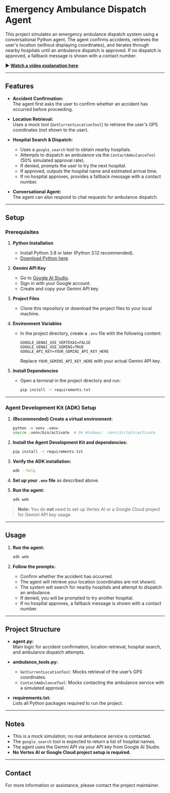 # Emergency Ambulance Dispatch Agent

This project simulates an emergency ambulance dispatch system using a conversational Python agent. The agent confirms accidents, retrieves the user's location (without displaying coordinates), and iterates through nearby hospitals until an ambulance dispatch is approved. If no dispatch is approved, a fallback message is shown with a contact number.

**▶️ [Watch a video explanation here](https://youtu.be/Og8WAvAxcmk)**

---

## Features

- **Accident Confirmation:**  
  The agent first asks the user to confirm whether an accident has occurred before proceeding.

- **Location Retrieval:**  
  Uses a mock tool (`GetCurrentLocationTool`) to retrieve the user's GPS coordinates (not shown to the user).

- **Hospital Search & Dispatch:**  
  - Uses a `google_search` tool to obtain nearby hospitals.
  - Attempts to dispatch an ambulance via the `ContactAmbulanceTool` (50% simulated approval rate).
  - If denied, prompts the user to try the next hospital.
  - If approved, outputs the hospital name and estimated arrival time.
  - If no hospital approves, provides a fallback message with a contact number.

- **Conversational Agent:**  
  The agent can also respond to chat requests for ambulance dispatch.

---

## Setup

### Prerequisites

1. **Python Installation**
   - Install Python 3.8 or later (Python 3.12 recommended).
   - [Download Python here](https://www.python.org/downloads/).

2. **Gemini API Key**
   - Go to [Google AI Studio](https://aistudio.google.com/app/apikey).
   - Sign in with your Google account.
   - Create and copy your Gemini API key.

3. **Project Files**
   - Clone this repository or download the project files to your local machine.

4. **Environment Variables**
   - In the project directory, create a `.env` file with the following content:
     ```
     GOOGLE_GENAI_USE_VERTEXAI=FALSE
     GOOGLE_GENAI_USE_GEMINI=TRUE
     GOOGLE_API_KEY=YOUR_GEMINI_API_KEY_HERE
     ```
     Replace `YOUR_GEMINI_API_KEY_HERE` with your actual Gemini API key.

5. **Install Dependencies**
   - Open a terminal in the project directory and run:
     ```bash
     pip install -r requirements.txt
     ```

---

### Agent Development Kit (ADK) Setup

1. **(Recommended) Create a virtual environment:**
   ```bash
   python -m venv .venv
   source .venv/bin/activate  # On Windows: .venv\Scripts\activate
   ```

2. **Install the Agent Development Kit and dependencies:**
   ```bash
   pip install -r requirements.txt
   ```

3. **Verify the ADK installation:**
   ```bash
   adk --help
   ```

4. **Set up your `.env` file** as described above.

5. **Run the agent:**
   ```bash
   adk web
   ```

> **Note:** You do **not** need to set up Vertex AI or a Google Cloud project for Gemini API key usage.

---

## Usage

1. **Run the agent:**
   ```bash
   adk web
   ```

2. **Follow the prompts:**
   - Confirm whether the accident has occurred.
   - The agent will retrieve your location (coordinates are not shown).
   - The system will search for nearby hospitals and attempt to dispatch an ambulance.
   - If denied, you will be prompted to try another hospital.
   - If no hospital approves, a fallback message is shown with a contact number.

---

## Project Structure

- **agent.py:**  
  Main logic for accident confirmation, location retrieval, hospital search, and ambulance dispatch attempts.

- **ambulance_tools.py:**  
  - `GetCurrentLocationTool`: Mocks retrieval of the user’s GPS coordinates.
  - `ContactAmbulanceTool`: Mocks contacting the ambulance service with a simulated approval.

- **requirements.txt:**  
  Lists all Python packages required to run the project.

---

## Notes

- This is a mock simulation; no real ambulance service is contacted.
- The `google_search` tool is expected to return a list of hospital names.
- The agent uses the Gemini API via your API key from Google AI Studio.
- **No Vertex AI or Google Cloud project setup is required.**

---

## Contact

For more information or assistance, please contact the project maintainer.